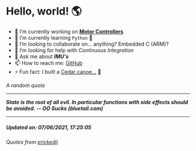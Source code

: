 # Hello, world! 🌎


- 🔧 I’m currently working on [**Motor Controllers**](https://github.com/kyleRhess/MicroMotor)
- 🌱 I’m currently learning `Python` **🐍**
- 👯 I’m looking to collaborate on... anything? Embedded C (ARM)?
- 🤔 I’m looking for help with *Continuous Integration*
- 💬 Ask me about ***IMU's***
- 📫 How to reach me: [GitHub](https://github.com/kyleRhess)
- ⚡ Fun fact: I built a [Cedar canoe...](https://kylerhess.github.io/canoe.html) 🛶

_A random quote_
___
***State is the root of all evil. In particular functions with side effects
should be avoided.
-- OO Sucks (bluetail.com)***
___
##### Updated on: 07/06/2021, 17:25:05
###### Quotes from [erickedji](https://gist.github.com/erickedji/68802)